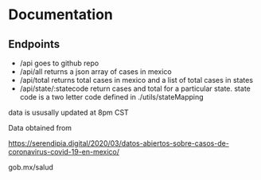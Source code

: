 # Documentation

## Endpoints

* /api
    goes to github repo
* /api/all
    returns a json array of cases in mexico
* /api/total
    returns total cases in mexico and a list of total cases in states
* /api/state/:statecode
    return cases and total for a particular state. state code is a two letter code defined in ./utils/stateMapping


data is ususally updated at 8pm CST

Data obtained from 

https://serendipia.digital/2020/03/datos-abiertos-sobre-casos-de-coronavirus-covid-19-en-mexico/

gob.mx/salud
